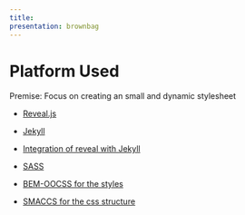 ```yaml
---
title:
presentation: brownbag
---
```

 <div class="ContentAligner">
        <div class="title__container ContentAligner-CenterLeft">
            <h1 class="SlideContentTitle u-sans u-bold">Platform Used</h1>
            <div class="SlideTitleUnderline"></div>
        </div>
        <div class="ContentAligner-CenterRight">
        <p>Premise: Focus on creating an small and dynamic stylesheet</p>
            <ul class="u-list-padding">
                <li>
                    <p><a href="http://lab.hakim.se/reveal-js/#/">Reveal.js</a></p>
                </li>
                <li>
                    <p><a href="http://jekyllrb.com/">Jekyll</a></p>
                </li>
                <li>
                    <p><a href=" https://github.com/tasmo/reveal-jekyll">Integration of reveal with Jekyll</a></p>
                </li>
                <li>
                    <p><a href="http://sass-lang.com/">SASS</a></p>
                </li>
                <li>
                    <p><a href="BEM-OOCSS">BEM-OOCSS for the styles</a></p>
                </li>
                <li>
                    <p><a href="http://smacss.com/">SMACCS for the css structure</a></p>
                </li>
            </ul>
        </div>
    </div>
